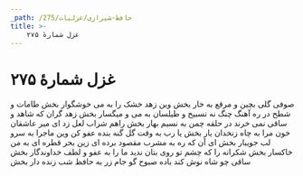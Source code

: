 ```yaml
---
_path: /حافظ-شیرازی/غزلیات/275
title: >-
    غزل شمارهٔ ۲۷۵
---
```

# غزل شمارهٔ ۲۷۵

صوفی گلی بچین و مرقع به خار بخش
وین زهد خشک را به می خوشگوار بخش
طامات و شطح در ره آهنگ چنگ نه
تسبیح و طیلسان به می و میگسار بخش
زهد گران که شاهد و ساقی نمی خرند
در حلقه چمن به نسیم بهار بخش
راهم شراب لعل زد ای میر عاشقان
خون مرا به چاه زنخدان یار بخش
یا رب به وقت گل گنه بنده عفو کن
وین ماجرا به سرو لب جویبار بخش
ای آن که ره به مشرب مقصود برده ای
زین بحر قطره ای به من خاکسار بخش
شکرانه را که چشم تو روی بتان ندید
ما را به عفو و لطف خداوندگار بخش
ساقی چو شاه نوش کند باده صبوح
گو جام زر به حافظ شب زنده دار بخش

